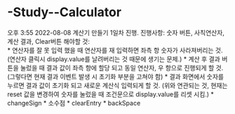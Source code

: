 # -Study--Calculator

오후 3:55 2022-08-08
계산기 만들기 1일차 진행.
진행사항: 숫자 버튼, 사칙연산자, 계산 결과, Clear버튼
해야할 것:	
	* 연산자를 잘 못 입력 했을 때 연산자를 재 입력하면 좌측 항 숫자가 사라져버리는 것.
		(연산자 클릭시 display.value를 날려버리는 것 때문에 생기는 문제.)
	* 계산 후 결과 버튼을 눌렀을 때 결과 값이 좌측 항에 할당 되고 동일 연산자, 우 항으로 진행되게 할 것.
		(그렇다면 현재 결과 이벤트 발생 시 초기화 부분을 고쳐야 함)
	* 결과 화면에서 숫자를 누르면 결과 값이 초기화 되고 새로운 계산식 입력되게 할 것.
		(위와 연관되는 것, 현재는 reset 값을 변경하여 숫자를 눌렀을 때 조건문으로 display.value를 리셋 시킴.)
	* changeSign
	* 소수점
	* clearEntry
	* backSpace
		
